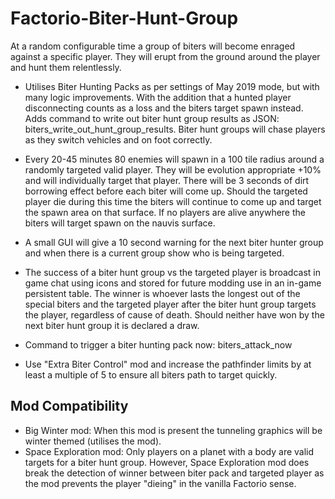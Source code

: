 # Factorio-Biter-Hunt-Group

At a random configurable time a group of biters will become enraged against a specific player. They will erupt from the ground around the player and hunt them relentlessly.




- Utilises Biter Hunting Packs as per settings of May 2019 mode, but with many logic improvements. With the addition that a hunted player disconnecting counts as a loss and the biters target spawn instead. Adds command to write out biter hunt group results as JSON: biters_write_out_hunt_group_results. Biter hunt groups will chase players as they switch vehicles and on foot correctly.

- Every 20-45 minutes 80 enemies will spawn in a 100 tile radius around a randomly targeted valid player. They will be evolution appropriate +10% and will individually target that player. There will be 3 seconds of dirt borrowing effect before each biter will come up. Should the targeted player die during this time the biters will continue to come up and target the spawn area on that surface. If no players are alive anywhere the biters will target spawn on the nauvis surface.
- A small GUI will give a 10 second warning for the next biter hunter group and when there is a current group show who is being targeted.
- The success of a biter hunt group vs the targeted player is broadcast in game chat using icons and stored for future modding use in an in-game persistent table. The winner is whoever lasts the longest out of the special biters and the targeted player after the biter hunt group targets the player, regardless of cause of death. Should neither have won by the next biter hunt group it is declared a draw.
- Command to trigger a biter hunting pack now: biters_attack_now

- Use "Extra Biter Control" mod and increase the pathfinder limits by at least a multiple of 5 to ensure all biters path to target quickly.

Mod Compatibility
-------------

- Big Winter mod: When this mod is present the tunneling graphics will be winter themed (utilises the mod).
- Space Exploration mod: Only players on a planet with a body are valid targets for a biter hunt group. However, Space Exploration mod does break the detection of winner between biter pack and targeted player as the mod prevents the player "dieing" in the vanilla Factorio sense.